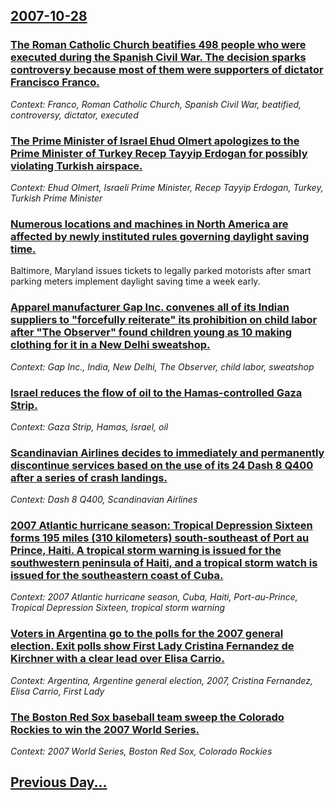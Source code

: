 ## [2007-10-28](/news/2007/10/28/index.md)

### [ The Roman Catholic Church beatifies 498 people who were executed during the Spanish Civil War. The decision sparks controversy because most of them were supporters of dictator Francisco Franco. ](/news/2007/10/28/the-roman-catholic-church-beatifies-498-people-who-were-executed-during-the-spanish-civil-war-the-decision-sparks-controversy-because-most.md)
_Context: Franco, Roman Catholic Church, Spanish Civil War, beatified, controversy, dictator, executed_

### [ The Prime Minister of Israel Ehud Olmert apologizes to the Prime Minister of Turkey Recep Tayyip Erdogan for possibly violating Turkish airspace. ](/news/2007/10/28/the-prime-minister-of-israel-ehud-olmert-apologizes-to-the-prime-minister-of-turkey-recep-tayyip-erdoaan-for-possibly-violating-turkish-ai.md)
_Context: Ehud Olmert, Israeli Prime Minister, Recep Tayyip Erdogan, Turkey, Turkish Prime Minister_

### [ Numerous locations and machines in North America are affected by newly instituted rules governing daylight saving time. ](/news/2007/10/28/numerous-locations-and-machines-in-north-america-are-affected-by-newly-instituted-rules-governing-daylight-saving-time.md)
Baltimore, Maryland issues tickets to legally parked motorists after smart parking meters implement daylight saving time a week early.

### [ Apparel manufacturer Gap Inc. convenes all of its Indian suppliers to "forcefully reiterate" its prohibition on child labor after "The Observer" found children young as 10 making clothing for it in a New Delhi sweatshop. ](/news/2007/10/28/apparel-manufacturer-gap-inc-convenes-all-of-its-indian-suppliers-to-forcefully-reiterate-its-prohibition-on-child-labor-after-the-obse.md)
_Context: Gap Inc., India, New Delhi, The Observer, child labor, sweatshop_

### [ Israel reduces the flow of oil to the Hamas-controlled Gaza Strip. ](/news/2007/10/28/israel-reduces-the-flow-of-oil-to-the-hamas-controlled-gaza-strip.md)
_Context: Gaza Strip, Hamas, Israel, oil_

### [ Scandinavian Airlines decides to immediately and permanently discontinue services based on the use of its 24 Dash 8 Q400 after a series of crash landings. ](/news/2007/10/28/scandinavian-airlines-decides-to-immediately-and-permanently-discontinue-services-based-on-the-use-of-its-24-dash-8-q400-after-a-series-of.md)
_Context: Dash 8 Q400, Scandinavian Airlines_

### [ 2007 Atlantic hurricane season: Tropical Depression Sixteen forms 195 miles (310 kilometers) south-southeast of Port au Prince, Haiti. A tropical storm warning is issued for the southwestern peninsula of Haiti, and a tropical storm watch is issued for the southeastern coast of Cuba. ](/news/2007/10/28/2007-atlantic-hurricane-season-tropical-depression-sixteen-forms-195-miles-310-kilometers-south-southeast-of-port-au-prince-haiti-a-tr.md)
_Context: 2007 Atlantic hurricane season, Cuba, Haiti, Port-au-Prince, Tropical Depression Sixteen, tropical storm warning_

### [ Voters in Argentina go to the polls for the 2007 general election. Exit polls show First Lady Cristina Fernandez de Kirchner with a clear lead over Elisa Carrio. ](/news/2007/10/28/voters-in-argentina-go-to-the-polls-for-the-2007-general-election-exit-polls-show-first-lady-cristina-ferna-ndez-de-kirchner-with-a-clear.md)
_Context: Argentina, Argentine general election, 2007, Cristina Fernandez, Elisa Carrio, First Lady_

### [ The Boston Red Sox baseball team sweep the Colorado Rockies to win the 2007 World Series. ](/news/2007/10/28/the-boston-red-sox-baseball-team-sweep-the-colorado-rockies-to-win-the-2007-world-series.md)
_Context: 2007 World Series, Boston Red Sox, Colorado Rockies_

## [Previous Day...](/news/2007/10/27/index.md)


